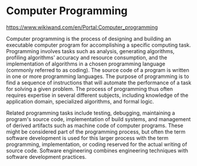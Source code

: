 # Computer Programming

https://www.wikiwand.com/en/Portal:Computer_programming

Computer programming is the process of designing and building an executable computer program for accomplishing a specific computing task. Programming involves tasks such as analysis, generating algorithms, profiling algorithms' accuracy and resource consumption, and the implementation of algorithms in a chosen programming language (commonly referred to as coding). The source code of a program is written in one or more programming languages. The purpose of programming is to find a sequence of instructions that will automate the performance of a task for solving a given problem. The process of programming thus often requires expertise in several different subjects, including knowledge of the application domain, specialized algorithms, and formal logic.

Related programming tasks include testing, debugging, maintaining a program's source code, implementation of build systems, and management of derived artifacts such as machine code of computer programs. These might be considered part of the programming process, but often the term software development is used for this larger process with the term programming, implementation, or coding reserved for the actual writing of source code. Software engineering combines engineering techniques with software development practices.